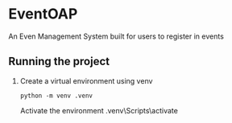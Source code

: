 # EventOAP

An Even Management System built for users to register in events

## Running the project

1. Create a virtual environment using venv
   
   `python -m venv .venv`
   
   Activate the environment
   .venv\Scripts\activate
